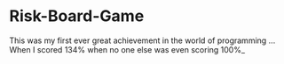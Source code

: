 # Risk-Board-Game
This was my first ever great achievement in the world of programming ... When I scored 134% when no one else was even scoring 100%_
